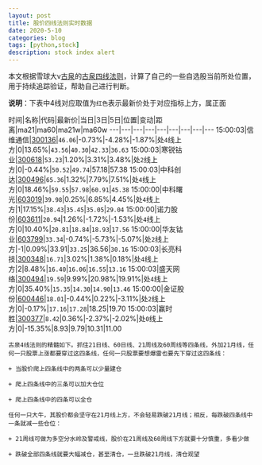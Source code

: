 ```yaml
---
layout: post
title: 股价四线法则实时数据
date: 2020-5-10
categories: blog
tags: [python,stock]
description: stock index alert
---
```



本文根据雪球大v[古泉](https://xueqiu.com/u/7148646888)的[古泉四线法则](https://xueqiu.com/7148646888/130498192)，计算了自己的一些自选股当前所处位置，用于持续追踪验证，帮助自己进行判断。

**说明**：下表中4线对应取值为`红色`表示最新价处于对应指标上方，属正面

时间|名称|代码|最新价|当日|3日|5日|位置|变动|距离|ma21|ma60|ma21w|ma60w
---|---|---|---|---|---|---|---|---
15:00:03|信维通信|[300136](https://xueqiu.com/S/SZ300136)|`46.06`|-0.73%|-4.28%|-1.87%|处`4`线上方|0|13.65%|`43.56`|`40.30`|`42.33`|`36.63`
15:00:03|寒锐钴业|[300618](https://xueqiu.com/S/SZ300618)|`53.23`|1.20%|3.31%|3.48%|处`2`线上方|0|-0.44%|`50.52`|`49.74`|57.18|57.38
15:00:03|中科创达|[300496](https://xueqiu.com/S/SZ300496)|`65.36`|1.32%|7.79%|7.51%|处`4`线上方|0|18.46%|`59.55`|`57.98`|`60.91`|`45.38`
15:00:00|中科曙光|[603019](https://xueqiu.com/S/SH603019)|`39.98`|0.25%|6.85%|4.45%|处`4`线上方|1|17.15%|`38.43`|`35.45`|`35.05`|`29.04`
15:00:00|诺力股份|[603611](https://xueqiu.com/S/SH603611)|`20.94`|1.26%|-1.72%|-1.53%|处`4`线上方|0|10.40%|`20.81`|`18.84`|`18.93`|`17.56`
15:00:00|华友钴业|[603799](https://xueqiu.com/S/SH603799)|`33.34`|-0.74%|-5.73%|-5.07%|处`2`线上方|-1|0.09%|33.91|`33.25`|36.56|`30.16`
15:00:03|长亮科技|[300348](https://xueqiu.com/S/SZ300348)|`16.71`|3.02%|1.38%|0.18%|处`4`线上方|2|8.48%|`16.40`|`16.06`|`16.55`|`13.16`
15:00:03|盛天网络|[300494](https://xueqiu.com/S/SZ300494)|`19.59`|9.99%|20.98%|19.91%|处`4`线上方|0|35.40%|`15.35`|`14.30`|`14.90`|`13.46`
15:00:00|金证股份|[600446](https://xueqiu.com/S/SH600446)|`18.01`|-0.44%|0.22%|-3.11%|处`2`线上方|0|-0.17%|`17.16`|`17.28`|18.25|19.70
15:00:03|赢时胜|[300377](https://xueqiu.com/S/SZ300377)|`8.42`|0.36%|-2.37%|-2.02%|处`0`线上方|0|-15.35%|8.93|9.79|10.31|11.00

```
古泉4线法则的精髓如下。抓住21日线、60日线、21周线及60周线等四条线，外加21月线，任何一只股票上涨都要穿过这四条线，任何一只股票要想爆雷也要先下穿过这四条线：

+ 当股价爬上四条线中的两条可以少量建仓

+ 爬上四条线中的三条可以加大仓位

+ 爬上四条线中的四条可以全仓

任何一只大牛，其股价都会坚守在21月线上方，不会轻易跌破21月线；相反，每跌破四条线中一条就减一些仓位：

+ 21周线可做为多空分水岭及警戒线，股价在21周线及60周线下方就要十分慎重，多看少做

+ 跌破全部四条线就要大幅减仓，甚至清仓，一旦跌破21月线，清仓观望
```
